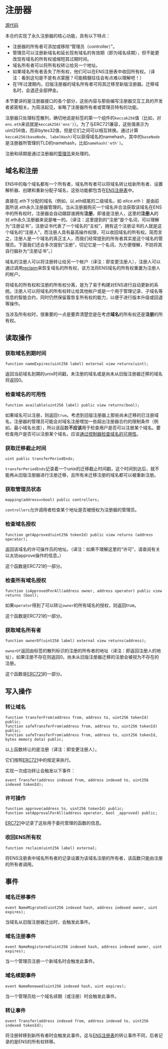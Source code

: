 # 注册器

[源代码](https://github.com/ensdomains/ethregistrar/blob/master/contracts/BaseRegistrarImplementation.sol)

本合约实现了永久注册器的核心功能，具有以下特点：

* 注册器的所有者可添加或移除“管理员（controller）”。
* 管理员可以注册新域名和延长现有域名的有效期（即为域名续期），但不能更改现有域名的所有权或缩短其过期时间。
* 域名所有者可以将所有权转让给另一个地址。
* 如果域名所有者丢失了所有权，他们可以在ENS注册表中收回所有权。（译注：看到这句是不是有点蒙圈？可能精髓往往会有点难以理解吧！）
* 在1年过渡期内，旧版注册器的域名所有者可将其迁移至新版注册器。迁移域名时，会退还全部押金。

本节要讲的是注册器接口的各个部分，这些内容与那些编写注册器交互工具的开发者紧密相关。为简洁起见，省略了注册器所有者或管理员特有的功能。

注册器只处理标签散列，确切地说是标签的第一个组件的`keccak256`值（比如，对`ens.eth`来说就是`keccak256('ens')`）。为了与ERC721兼容，这些值表示为uint256值，而非bytes32值，但是它们之间可以相互转换。通过计算`keccak256(baseNode, labelHash)`可以获得域名的namehash，其中的`baseNode`是注册器所管理的TLD的namehash，比如`namehash('eth')`。

注册和续期是通过注册器的[管理员](controller.md)来处理的。

## 域名和注册

ENS中的每个域名都有一个所有者，域名所有者可以将域名转让给新所有者、设置解析器、创建和重新分配子域名，这些功能都包含在[ENS注册表](../ens.md)中。

直接在.eth下分配的域名（例如，以.eth结尾的二级域名，如 _alice.eth_ ）是由前面所说.eth永久注册器管理的。当从注册器购买一个域名并合法获取该域名在ENS中的所有权时，注册器会自动跟踪谁拥有**注册**，即谁是注册人，这里的**注册人**的对.eth永久注册器来说是唯一的。（译注：这里提到的“注册”是个名词，可以理解为“注册证书”，注册证书代表了一个域名的“主权”，拥有这个注册证书的人就是这个域名的“注册人”，而注册人具有最高操作权限，可以收回域名的所有权。简而言之，注册人是一个域名的真正主人，而我们经常提到的所有者其实是这个域名的管理员。下面我们还会多次提到“注册”，切记它是一个名词，为方便理解，不妨将其自行脑补为“注册证书”。）

域名的注册人可以将注册转让给另一个帐户（译注：即变更注册人），注册人可以通过调用[reclaim](registrar.md#reclaim-ens-record)来恢复域名的所有权，该方法将ENS域名的所有权重置为注册人的帐户。

将域名的所有权和注册的所有权分离，是为了易于构建对ENS进行自动更新的系统。注册人可以将域名的所有权转让给其他帐户或是一个用于管理记录、子域名等信息的智能合约，同时仍然保留着恢复所有权的能力，以便于进行版本升级或回退等操作。

当涉及所有权时，很重要的一点是要弄清楚您是在考虑**域名**的所有权还是**注册**的所有权。

## 读取操作

### 获取域名到期时间

```text
function nameExpires(uint256 label) external view returns(uint);
```

返回当前域名到期的unix时间戳，未注册的域名或是尚未从旧版注册器迁移的域名将返回0。

### 检查域名的可用性

```text
function available(uint256 label) public view returns(bool);
```

如果域名可以注册，则返回`true`。考虑到旧版注册器上那些尚未迁移的已注册域名，注册器的管理员可能会对域名注册增加一些超出注册器合约的限制条件（例如，最小域名长度），所以该函数**不应该**用于检查用户是否可以注册某个域名。要检查用户是否可以注册某个域名，应该[通过控制器检查域名的可用性](controller.md#check-name-availability)。

### 获取迁移截止时间

```text
uint public transferPeriodEnds;
```

`transferPeriodEnds`记录着一个unix的迁移截止时间戳，这个时间到达后，就不能再从旧版注册器进行注册迁移，且所有未迁移注册的域名都可以被重新注册。

### 获取管理员状态

```text
mapping(address=>bool) public controllers;
```

`controllers`允许调用者检查某个地址是否被授权为注册器的管理员。

### 检查域名授权

```text
function getApproved(uint256 tokenId) public view returns (address operator);
```

返回该域名的许可操作员的地址。（译注：如果不理解这里的“许可”，请查阅有关以太坊approve操作的信息。）

这个函数是ERC721的一部分。

### 检查所有域名授权

```text
function isApprovedForAll(address owner, address operator) public view returns (bool);
```

如果`operator`得到了可以转让`owner`的所有域名的授权，则返回true。

这个函数是ERC721的一部分。

### 获取域名所有者

```text
function ownerOf(uint256 label) external view returns(address);
```

`ownerOf`返回由标签的散列标识的注册的所有者的地址（译注：即返回注册人的地址），如果注册不存在则返回0。尚未从旧版注册器迁移的注册会被视为不存在的注册。

这个函数是[ERC721](https://github.com/ensdomains/ens/blob/master/docs/ethregistrar.rst#id7)的一部分。

## 写入操作

### 转让域名

```text
function transferFrom(address from, address to, uint256 tokenId) public;
function safeTransferFrom(address from, address to, uint256 tokenId) public;
function safeTransferFrom(address from, address to, uint256 tokenId, bytes memory data) public;
```

以上函数转让的是注册（译注：即变更注册人）。

它们按照[ERC721](https://github.com/ensdomains/ens/blob/master/docs/ethregistrar.rst#id9)中的规定来执行。

实现一次成功转让会触发以下事件：

```text
event Transfer(address indexed from, address indexed to, uint256 indexed tokenId);
```

### 许可操作

```text
function approve(address to, uint256 tokenId) public;
function setApprovalForAll(address operator, bool _approved) public;
```

[ERC721](https://github.com/ensdomains/ens/blob/master/docs/ethregistrar.rst#id11)中记录了这些用于委托管理的函数的信息。

### 收回ENS所有权

```text
function reclaim(uint256 label) external;
```

将ENS注册表中域名所有者的记录设置为该域名注册的所有者，该函数只能由注册的所有者调用。

## 事件

### 域名迁移事件

```text
event NameMigrated(uint256 indexed hash, address indexed owner, uint expires);
```

当域名从旧版注册器迁出时，会触发此事件。

### 域名注册事件

```text
event NameRegistered(uint256 indexed hash, address indexed owner, uint expires);
```

当一个管理员注册一个新域名时会触发此事件。

### 域名续期事件

```text
event NameRenewed(uint256 indexed hash, uint expires);
```

当一个管理员给一个域名续期（或注册）时会触发此事件。

### 转让事件

```text
event Transfer(address indexed from, address indexed to, uint256 indexed tokenId);
```

将注册转移到新所有者时会触发此事件。这与[ENS注册表](../ens.md)的转让事件不同，后者记录的是ENS的所有权转移。

